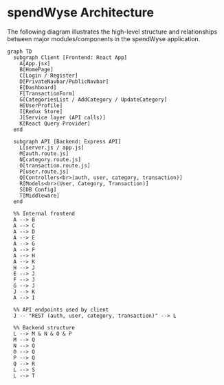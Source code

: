 # spendWyse Architecture

The following diagram illustrates the high-level structure and relationships between major modules/components in the spendWyse application.

```mermaid
graph TD
  subgraph Client [Frontend: React App]
    A[App.jsx]
    B[HomePage]
    C[Login / Register]
    D[PrivateNavbar/PublicNavbar]
    E[Dashboard]
    F[TransactionForm]
    G[CategoriesList / AddCategory / UpdateCategory]
    H[UserProfile]
    I[Redux Store]
    J[Service layer (API calls)]
    K[React Query Provider]
  end

  subgraph API [Backend: Express API]
    L[server.js / app.js]
    M[auth.route.js]
    N[category.route.js]
    O[transaction.route.js]
    P[user.route.js]
    Q[Controllers<br>(auth, user, category, transaction)]
    R[Models<br>(User, Category, Transaction)]
    S[DB Config]
    T[Middleware]
  end

  %% Internal frontend
  A --> B
  A --> C
  A --> D
  A --> E
  A --> G
  A --> F
  A --> H
  A --> K
  H --> J
  E --> J
  F --> J
  G --> J
  J --> K
  A --> I

  %% API endpoints used by client
  J -- "REST (auth, user, category, transaction)" --> L

  %% Backend structure
  L --> M & N & O & P
  M --> Q
  N --> Q
  O --> Q
  P --> Q
  Q --> R
  L --> S
  L --> T
```
